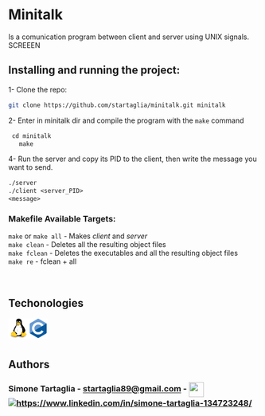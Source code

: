 # Minitalk

Is a comunication program between client and server using UNIX signals.</br>
SCREEEN
</br>

## Installing and running the project:

1- Clone the repo:
  
  ```sh
  git clone https://github.com/startaglia/minitalk.git minitalk
  ```

2- Enter in minitalk dir and compile the program with the `make` command
	
 ```
  cd minitalk
	make
 ```
4- Run the server and copy its PID to the client, then write the message you want to send.

	./server
	./client <server_PID>
    <message>
    
### Makefile Available Targets:  
`make` or `make all` - Makes _client_ and _server_  
`make clean` - Deletes all the resulting object files  
`make fclean` - Deletes the executables and all the resulting object files  
`make re` - fclean + all  
</br></br>

## Techonologies

   <img src="https://github.com/devicons/devicon/blob/master/icons/linux/linux-original.svg" title="Linux" alt="Linux Logo" width="40" height="40" align="left" /> 
   <img src="https://github.com/devicons/devicon/blob/master/icons/c/c-original.svg" title="C" alt="C Logo" width="40" height="40" align="left" /> </br></br></br>

   
## Authors

### Simone Tartaglia -  startaglia89@gmail.com - <a href="https://github.com/startaglia" target="_blank"><img align="center" src="https://icon-library.com/images/github-icon-svg/github-icon-svg-0.jpg" height="30" width="30" /></a> <a href="https://www.linkedin.com/in/simone-tartaglia-134723248/" target="_blank"><img align="center" src="https://raw.githubusercontent.com/rahuldkjain/github-profile-readme-generator/master/src/images/icons/Social/linked-in-alt.svg" alt="https://www.linkedin.com/in/simone-tartaglia-134723248/" height="30" width="30" /></a>
